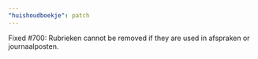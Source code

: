 ```yaml
---
"huishoudboekje": patch
---
```


Fixed #700: Rubrieken cannot be removed if they are used in afspraken or journaalposten.
